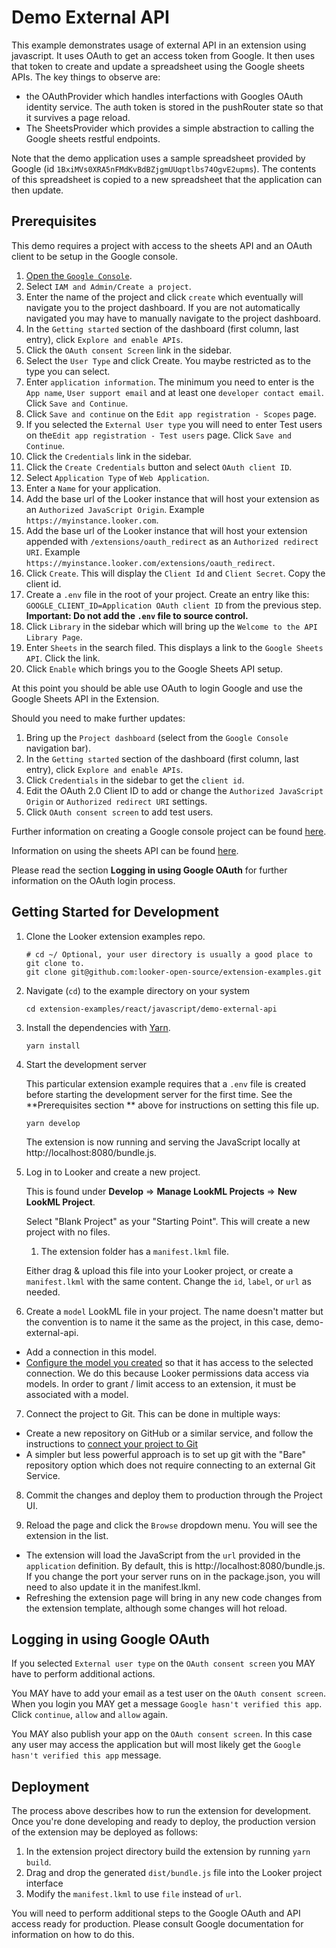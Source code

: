 # Demo External API

This example demonstrates usage of external API in an extension using javascript. It uses OAuth to get an access token from Google. It then uses that token to create and update a spreadsheet using the Google sheets APIs. The key things to observe are:

- the OAuthProvider which handles interfactions with Googles OAuth identity service. The auth token is stored in the pushRouter state so that it survives a page reload.
- The SheetsProvider which provides a simple abstraction to calling the Google sheets restful endpoints.

Note that the demo application uses a sample spreadsheet provided by Google (id `1BxiMVs0XRA5nFMdKvBdBZjgmUUqptlbs74OgvE2upms`). The contents of this spreadsheet is copied to a new spreadsheet that the application can then update.

## Prerequisites

This demo requires a project with access to the sheets API and an OAuth client to be setup in the Google console.

1. [Open the `Google Console`](https://console.cloud.google.com/).
2. Select `IAM and Admin/Create a project`.
3. Enter the name of the project and click `create` which eventually will navigate you to the project dashboard. If you are not automatically navigated you may have to manually navigate to the project dashboard.
4. In the `Getting started` section of the dashboard (first column, last entry), click `Explore and enable APIs`.
5. Click the `OAuth consent Screen` link in the sidebar.
6. Select the `User Type` and click Create. You maybe restricted as to the type you can select.
7. Enter `application information`. The minimum you need to enter is the `App name`, `User support email` and at least one `developer contact email`. Click `Save and Continue`.
8. Click `Save and continue` on the `Edit app registration - Scopes` page.
9. If you selected the `External User type` you will need to enter Test users on the`Edit app registration - Test users` page. Click `Save and Continue`.
10. Click the `Credentials` link in the sidebar.
11. Click the `Create Credentials` button and select `OAuth client ID`.
12. Select `Application Type` of `Web Application`.
13. Enter a `Name` for your application.
14. Add the base url of the Looker instance that will host your extension as an `Authorized JavaScript Origin`. Example `https://myinstance.looker.com`.
15. Add the base url of the Looker instance that will host your extension appended with `/extensions/oauth_redirect` as an `Authorized redirect URI`. Example `https://myinstance.looker.com/extensions/oauth_redirect`.
16. Click `Create`. This will display the `Client Id` and `Client Secret`. Copy the client id.
17. Create a `.env` file in the root of your project. Create an entry like this: `GOOGLE_CLIENT_ID=Application OAuth client ID` from the previous step. **Important: Do not add the `.env` file to source control.**
18. Click `Library` in the sidebar which will bring up the `Welcome to the API Library Page`.
19. Enter `Sheets` in the search filed. This displays a link to the `Google Sheets API`. Click the link.
20. Click `Enable` which brings you to the Google Sheets API setup.

At this point you should be able use OAuth to login Google and use the Google Sheets API in the Extension.

Should you need to make further updates:

1. Bring up the `Project dashboard` (select from the `Google Console` navigation bar).
2. In the `Getting started` section of the dashboard (first column, last entry), click `Explore and enable APIs`.
3. Click `Credentials` in the sidebar to get the `client id`.
4. Edit the OAuth 2.0 Client ID to add or change the `Authorized JavaScript Origin` or `Authorized redirect URI` settings.
5. Click `OAuth consent screen` to add test users.

Further information on creating a Google console project can be found [here](https://developers.google.com/workspace/guides/create-project).

Information on using the sheets API can be found [here](https://developers.google.com/sheets/api/quickstart/js).

Please read the section **Logging in using Google OAuth** for further information on the OAuth login process.

## Getting Started for Development

1. Clone the Looker extension examples repo.

   ```
   # cd ~/ Optional, your user directory is usually a good place to git clone to.
   git clone git@github.com:looker-open-source/extension-examples.git
   ```

2. Navigate (`cd`) to the example directory on your system

   ```
   cd extension-examples/react/javascript/demo-external-api
   ```

3. Install the dependencies with [Yarn](https://yarnpkg.com/).

   ```
   yarn install
   ```

4. Start the development server

   This particular extension example requires that a `.env` file is created before starting the development server for the first time. See the **Prerequisites section ** above for instructions on setting this file up.

   ```
   yarn develop
   ```

   The extension is now running and serving the JavaScript locally at http://localhost:8080/bundle.js.

5. Log in to Looker and create a new project.

   This is found under **Develop** => **Manage LookML Projects** => **New LookML Project**.

   Select "Blank Project" as your "Starting Point". This will create a new project with no files.

   1. The extension folder has a `manifest.lkml` file.

   Either drag & upload this file into your Looker project, or create a `manifest.lkml` with the same content. Change the `id`, `label`, or `url` as needed.

6. Create a `model` LookML file in your project. The name doesn't matter but the convention is to name it the same as the project, in this case, demo-external-api.

- Add a connection in this model.
- [Configure the model you created](https://docs.looker.com/data-modeling/getting-started/create-projects#configuring_a_model) so that it has access to the selected connection.
  We do this because Looker permissions data access via models. In order to grant / limit access to an extension, it must be associated with a model.

7. Connect the project to Git. This can be done in multiple ways:

- Create a new repository on GitHub or a similar service, and follow the instructions to [connect your project to Git](https://docs.looker.com/data-modeling/getting-started/setting-up-git-connection)
- A simpler but less powerful approach is to set up git with the "Bare" repository option which does not require connecting to an external Git Service.

8. Commit the changes and deploy them to production through the Project UI.

9. Reload the page and click the `Browse` dropdown menu. You will see the extension in the list.

- The extension will load the JavaScript from the `url` provided in the `application` definition. By default, this is http://localhost:8080/bundle.js. If you change the port your server runs on in the package.json, you will need to also update it in the manifest.lkml.
- Refreshing the extension page will bring in any new code changes from the extension template, although some changes will hot reload.

## Logging in using Google OAuth

If you selected `External user type` on the `OAuth consent screen` you MAY have to perform additional actions.

You MAY have to add your email as a test user on the `OAuth consent screen`. When you login you MAY get a message `Google hasn't verified this app`. Click `continue`, `allow` and `allow` again.

You MAY also publish your app on the `OAuth consent screen`. In this case any user may access the application but will most likely get the `Google hasn't verified this app` message.

## Deployment

The process above describes how to run the extension for development. Once you're done developing and ready to deploy, the production version of the extension may be deployed as follows:

1. In the extension project directory build the extension by running `yarn build`.
2. Drag and drop the generated `dist/bundle.js` file into the Looker project interface
3. Modify the `manifest.lkml` to use `file` instead of `url`.

You will need to perform additional steps to the Google OAuth and API access ready for production. Please consult Google documentation for information on how to do this.
